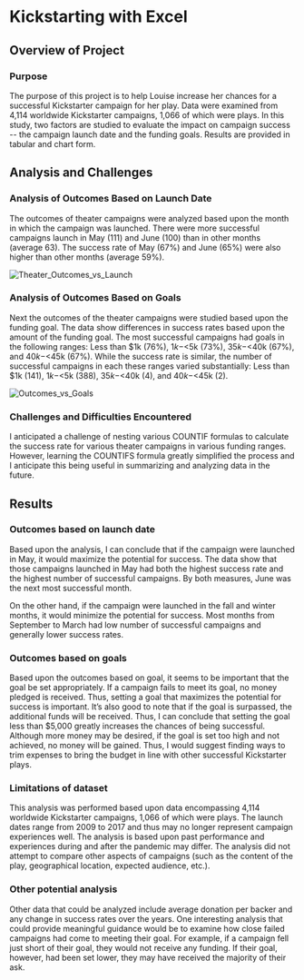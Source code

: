 # Kickstarting with Excel

## Overview of Project

### Purpose

The purpose of this project is to help Louise increase her chances for a successful Kickstarter campaign for her play.  Data were examined from 4,114 worldwide Kickstarter campaigns, 1,066 of which were plays.  In this study, two factors are studied to evaluate the impact on campaign success -- the campaign launch date and the funding goals.  Results are provided in tabular and chart form. 

## Analysis and Challenges

### Analysis of Outcomes Based on Launch Date

The outcomes of theater campaigns were analyzed based upon the month in which the campaign was launched.  There were more successful campaigns launch in May (111) and June (100) than in other months (average 63).  The success rate of May (67%) and June (65%) were also higher than other months (average 59%).

![Theater_Outcomes_vs_Launch](https://user-images.githubusercontent.com/82730954/116946958-23e51700-ac41-11eb-9a65-4c4794d5113d.png)

 
### Analysis of Outcomes Based on Goals

Next the outcomes of the theater campaigns were studied based upon the funding goal.  The data show differences in success rates based upon the amount of the funding goal.  The most successful campaigns had goals in the following ranges:  Less than $1k (76%), $1k-<$5k (73%), $35k-<$40k (67%), and $40k-<$45k (67%).  While the success rate is similar, the number of successful campaigns in each these ranges varied substantially:  Less than $1k (141), $1k-<$5k (388), $35k-<$40k (4), and $40k-<$45k (2).  

![Outcomes_vs_Goals](https://user-images.githubusercontent.com/82730954/116946977-2e071580-ac41-11eb-895f-b27bda3af8f3.png)


### Challenges and Difficulties Encountered

I anticipated a challenge of nesting various COUNTIF formulas to calculate the success rate for various theater campaigns in various funding ranges.  However, learning the COUNTIFS formula greatly simplified the process and I anticipate this being useful in summarizing and analyzing data in the future.

## Results

### Outcomes based on launch date

Based upon the analysis, I can conclude that if the campaign were launched in May, it would maximize the potential for success.  The data show that those campaigns launched in May had both the highest success rate and the highest number of successful campaigns.  By both measures, June was the next most successful month.

On the other hand, if the campaign were launched in the fall and winter months, it would minimize the potential for success.  Most months from September to March had low number of successful campaigns and generally lower success rates.

### Outcomes based on goals

Based upon the outcomes based on goal, it seems to be important that the goal be set appropriately.  If a campaign fails to meet its goal, no money pledged is received.  Thus, setting a goal that maximizes the potential for success is important.  It’s also good to note that if the goal is surpassed, the additional funds will be received.  Thus, I can conclude that setting the goal less than $5,000 greatly increases the chances of being successful.  Although more money may be desired, if the goal is set too high and not achieved, no money will be gained. Thus, I would suggest finding ways to trim expenses to bring the budget in line with other successful Kickstarter plays.

### Limitations of dataset

This analysis was performed based upon data encompassing 4,114 worldwide Kickstarter campaigns, 1,066 of which were plays.  The launch dates range from 2009 to 2017 and thus may no longer represent campaign experiences well.  The analysis is based upon past performance and experiences during and after the pandemic may differ.  The analysis did not attempt to compare other aspects of campaigns (such as the content of the play, geographical location, expected audience, etc.).  

### Other potential analysis

Other data that could be analyzed include average donation per backer and any change in success rates over the years.  One interesting analysis that could provide meaningful guidance would be to examine how close failed campaigns had come to meeting their goal.  For example, if a campaign fell just short of their goal, they would not receive any funding.  If their goal, however, had been set lower, they may have received the majority of their ask.

